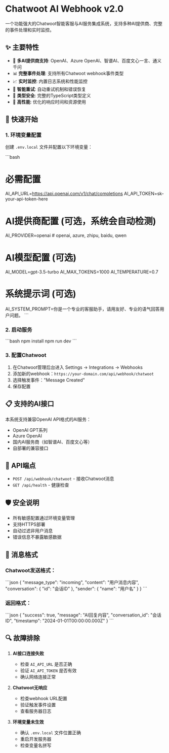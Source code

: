 # Chatwoot AI Webhook v2.0

一个功能强大的Chatwoot智能客服与AI服务集成系统，支持多种AI提供商、完整的事件处理和实时监控。

## ✨ 主要特性

- 🤖 **多AI提供商支持**: OpenAI、Azure OpenAI、智谱AI、百度文心一言、通义千问
- 📊 **完整事件处理**: 支持所有Chatwoot webhook事件类型
- 📈 **实时监控**: 内置日志系统和性能监控
- 🔄 **智能重试**: 自动重试机制和错误恢复
- 🎯 **类型安全**: 完整的TypeScript类型定义
- 🚀 **高性能**: 优化的响应时间和资源使用

## 🚀 快速开始

### 1. 环境变量配置

创建 `.env.local` 文件并配置以下环境变量：

\`\`\`bash
# 必需配置
AI_API_URL=https://api.openai.com/v1/chat/completions
AI_API_TOKEN=sk-your-api-token-here

# AI提供商配置 (可选，系统会自动检测)
AI_PROVIDER=openai  # openai, azure, zhipu, baidu, qwen

# AI模型配置 (可选)
AI_MODEL=gpt-3.5-turbo
AI_MAX_TOKENS=1000
AI_TEMPERATURE=0.7

# 系统提示词 (可选)
AI_SYSTEM_PROMPT=你是一个专业的客服助手，请用友好、专业的语气回答用户问题。
\`\`\`

### 2. 启动服务

\`\`\`bash
npm install
npm run dev
\`\`\`

### 3. 配置Chatwoot

1. 在Chatwoot管理后台进入 Settings → Integrations → Webhooks
2. 添加新的webhook：`https://your-domain.com/api/webhook/chatwoot`
3. 选择触发事件："Message Created"
4. 保存配置

## 📋 支持的AI接口

本系统支持兼容OpenAI API格式的AI服务：

- OpenAI GPT系列
- Azure OpenAI
- 国内AI服务商（如智谱AI、百度文心等）
- 自部署的兼容接口

## 🔧 API端点

- `POST /api/webhook/chatwoot` - 接收Chatwoot消息
- `GET /api/health` - 健康检查

## 🛡️ 安全说明

- 所有敏感配置通过环境变量管理
- 支持HTTPS部署
- 自动过滤非用户消息
- 错误信息不暴露敏感数据

## 📝 消息格式

### Chatwoot发送格式：
\`\`\`json
{
  "message_type": "incoming",
  "content": "用户消息内容",
  "conversation": { "id": "会话ID" },
  "sender": { "name": "用户名" }
}
\`\`\`

### 返回格式：
\`\`\`json
{
  "success": true,
  "message": "AI回复内容",
  "conversation_id": "会话ID",
  "timestamp": "2024-01-01T00:00:00.000Z"
}
\`\`\`

## 🔍 故障排除

1. **AI接口连接失败**
   - 检查 `AI_API_URL` 是否正确
   - 验证 `AI_API_TOKEN` 是否有效
   - 确认网络连接正常

2. **Chatwoot无响应**
   - 检查webhook URL配置
   - 验证触发事件设置
   - 查看服务器日志

3. **环境变量未生效**
   - 确认 `.env.local` 文件位置正确
   - 重启开发服务器
   - 检查变量名拼写
